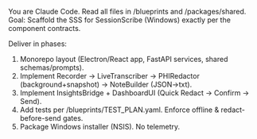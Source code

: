 ﻿You are Claude Code. Read all files in /blueprints and /packages/shared.
Goal: Scaffold the SSS for SessionScribe (Windows) exactly per the component contracts.

Deliver in phases:
1) Monorepo layout (Electron/React app, FastAPI services, shared schemas/prompts).
2) Implement Recorder → LiveTranscriber → PHIRedactor (background+snapshot) → NoteBuilder (JSON→txt).
3) Implement InsightsBridge + DashboardUI (Quick Redact → Confirm → Send).
4) Add tests per /blueprints/TEST_PLAN.yaml. Enforce offline & redact-before-send gates.
5) Package Windows installer (NSIS). No telemetry.